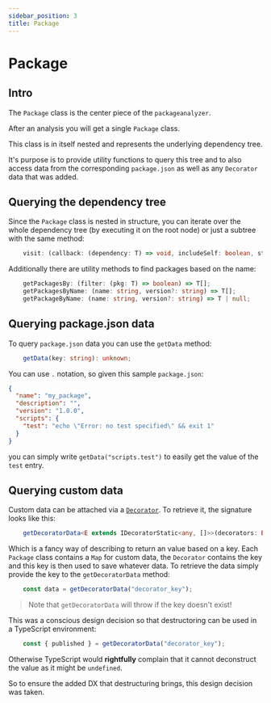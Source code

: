 ```yaml
---
sidebar_position: 3
title: Package
---
```


# Package
## Intro
The `Package` class is the center piece of the `packageanalyzer`.

After an analysis you will get a single `Package` class.

This class is in itself nested and represents the underlying dependency tree.

It's purpose is to provide utility functions to query this tree and to also access data from the corresponding `package.json` as well as any `Decorator` data that was added.

## Querying the dependency tree
Since the `Package` class is nested in structure, you can iterate over the whole dependency tree (by executing it on the root node) or just a subtree with the same method:
```typescript
    visit: (callback: (dependency: T) => void, includeSelf: boolean, start: T) => void;
```
Additionally there are utility methods to find packages based on the name:
```typescript
    getPackagesBy: (filter: (pkg: T) => boolean) => T[];
    getPackagesByName: (name: string, version?: string) => T[];
    getPackageByName: (name: string, version?: string) => T | null;
```

## Querying package.json data
To query `package.json` data you can use the `getData` method:
```typescript
    getData(key: string): unknown;
```
You can use `.` notation, so given this sample `package.json`:
```json
{
  "name": "my_package",
  "description": "",
  "version": "1.0.0",
  "scripts": {
    "test": "echo \"Error: no test specified\" && exit 1"
  }
}
```
you can simply write `getData("scripts.test")` to easily get the value of the `test` entry.

## Querying custom data
Custom data can be attached via a [`Decorator`](./decorator.md).
To retrieve it, the signature looks like this:
```typescript
    getDecoratorData<E extends IDecoratorStatic<any, []>>(decorators: E): DecoratorType<E>;
```
Which is a fancy way of describing to return an value based on a key.
Each `Package` class contains a `Map` for custom data, the `Decorator` contains the key and this key is then used to save whatever data.
To retrieve the data simply provide the key to the `getDecoratorData` method:
```typescript
    const data = getDecoratorData("decorator_key");
```
> Note that `getDecoratorData` will throw if the key doesn't exist!

This was a conscious design decision so that destructoring can be used in a TypeScript environment:
```typescript
    const { published } = getDecoratorData("decorator_key");
```
Otherwise TypeScript would **rightfully** complain that it cannot deconstruct the value as it might be `undefined`.

So to ensure the added DX that destructuring brings, this design decision was taken.